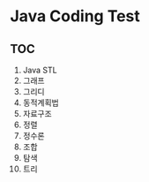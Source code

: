 # Java Coding Test

## TOC

1. Java STL
2. 그래프
3. 그리디
4. 동적계획법
5. 자료구조
6. 정렬
7. 정수론
8. 조합
9. 탐색
10. 트리
